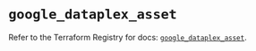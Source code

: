 # `google_dataplex_asset`

Refer to the Terraform Registry for docs: [`google_dataplex_asset`](https://registry.terraform.io/providers/hashicorp/google/6.19.0/docs/resources/dataplex_asset).

